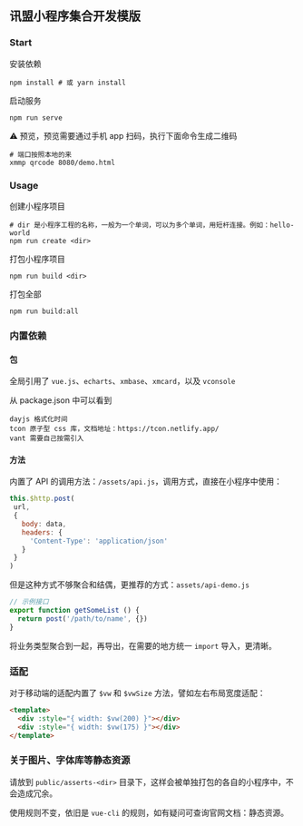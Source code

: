 ## 讯盟小程序集合开发模版

### Start

安装依赖

```
npm install # 或 yarn install
```

启动服务

```
npm run serve
```

⚠️ 预览，预览需要通过手机 app 扫码，执行下面命令生成二维码

```
# 端口按照本地的来
xmmp qrcode 8080/demo.html
```

### Usage

创建小程序项目

```
# dir 是小程序工程的名称，一般为一个单词，可以为多个单词，用短杆连接。例如：hello-world
npm run create <dir>
```

打包小程序项目

```
npm run build <dir>
```

打包全部

```
npm run build:all
```

### 内置依赖

#### 包

全局引用了 `vue.js`、`echarts`、`xmbase`、`xmcard`，以及 `vconsole`

从 package.json 中可以看到

```
dayjs 格式化时间
tcon 原子型 css 库，文档地址：https://tcon.netlify.app/
vant 需要自己按需引入
```

#### 方法

内置了 API 的调用方法：`/assets/api.js`，调用方式，直接在小程序中使用：

```js
this.$http.post(
 url,
 {
   body: data,
   headers: {
     'Content-Type': 'application/json'
   }
 }
)
```

但是这种方式不够聚合和结偶，更推荐的方式：`assets/api-demo.js`

```js
// 示例接口
export function getSomeList () {
  return post('/path/to/name', {})
}
```

将业务类型聚合到一起，再导出，在需要的地方统一 `import` 导入，更清晰。

### 适配

对于移动端的适配内置了 `$vw` 和 `$vwSize` 方法，譬如左右布局宽度适配：

```html
<template>
  <div :style="{ width: $vw(200) }"></div>
  <div :style="{ width: $vw(175) }"></div>
</template>
```

### 关于图片、字体库等静态资源

请放到 `public/asserts-<dir>` 目录下，这样会被单独打包的各自的小程序中，不会造成冗余。

使用规则不变，依旧是 `vue-cli` 的规则，如有疑问可查询官网文档：静态资源。
